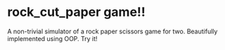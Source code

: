 
# rock_cut_paper game!!

A non-trivial simulator of a rock paper scissors game for two. Beautifully implemented using OOP. Try it!
